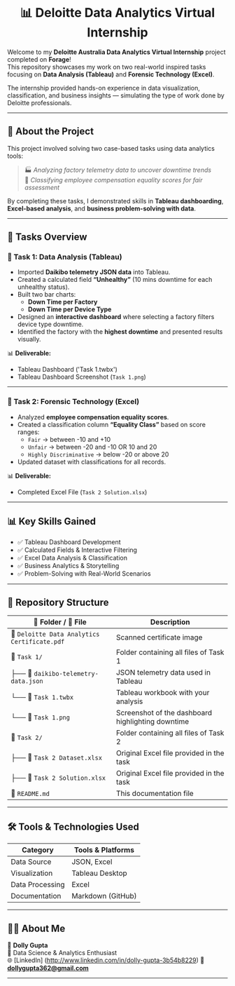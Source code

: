 <h1 align="center">📊 Deloitte Data Analytics Virtual Internship</h1>

Welcome to my **Deloitte Australia Data Analytics Virtual Internship** project completed on **Forage**!  
This repository showcases my work on two real-world inspired tasks focusing on **Data Analysis (Tableau)** and **Forensic Technology (Excel)**.  

The internship provided hands-on experience in data visualization, classification, and business insights — simulating the type of work done by Deloitte professionals.  

---

## 📘 About the Project

This project involved solving two case-based tasks using data analytics tools:  

> 🏭 *Analyzing factory telemetry data to uncover downtime trends*  
> 🧮 *Classifying employee compensation equality scores for fair assessment*  

By completing these tasks, I demonstrated skills in **Tableau dashboarding**, **Excel-based analysis**, and **business problem-solving with data**.  

---

## 📂 Tasks Overview

### 🔹 Task 1: Data Analysis (Tableau)
- Imported **Daikibo telemetry JSON data** into Tableau.  
- Created a calculated field **“Unhealthy”** (10 mins downtime for each unhealthy status).  
- Built two bar charts:  
  - **Down Time per Factory**  
  - **Down Time per Device Type**  
- Designed an **interactive dashboard** where selecting a factory filters device type downtime.  
- Identified the factory with the **highest downtime** and presented results visually.  

📊 **Deliverable:**  
- Tableau Dashboard ('Task 1.twbx')
- Tableau Dashboard Screenshot (`Task 1.png`)  

---

### 🔹 Task 2: Forensic Technology (Excel)
- Analyzed **employee compensation equality scores**.  
- Created a classification column **“Equality Class”** based on score ranges:  
  - `Fair` → between -10 and +10  
  - `Unfair` → between -20 and -10 OR 10 and 20  
  - `Highly Discriminative` → below -20 or above 20  
- Updated dataset with classifications for all records.  

📊 **Deliverable:**  
- Completed Excel File (`Task 2 Solution.xlsx`)  

---

## 📊 Key Skills Gained

- ✅ Tableau Dashboard Development  
- ✅ Calculated Fields & Interactive Filtering  
- ✅ Excel Data Analysis & Classification  
- ✅ Business Analytics & Storytelling  
- ✅ Problem-Solving with Real-World Scenarios  

---

## 📁 Repository Structure


| 📁 Folder / 📄 File             | Description                                  |
|-------------------------------|----------------------------------------------|
| 📄 `Deloitte Data Analytics Certificate.pdf` | Scanned certificate image            |
| 📁 `Task 1/`           | Folder containing all files of Task 1                 |
| ├── 📄 `daikibo-telemetry-data.json` | JSON telemetry data used in Tableau |
| └── 📄 `Task 1.twbx` | Tableau workbook with your analysis |
| └── 📄 `Task 1.png` | Screenshot of the dashboard highlighting downtime |
| 📁 `Task 2/`          |  Folder containing all files of Task 2                |
| ├── 📄 `Task 2 Dataset.xlsx` | Original Excel file provided in the task |
| ├── 📄 `Task 2 Solution.xlsx` | Original Excel file provided in the task |
| 📄 `README.md`                | This documentation file                      |


---

## 🛠 Tools & Technologies Used

| Category | Tools & Platforms |
|---|---|
| Data Source | JSON, Excel |
| Visualization | Tableau Desktop |
| Data Processing | Excel |
| Documentation | Markdown (GitHub) |

---


## 🙋‍♀️ About Me

👤 **Dolly Gupta**  
📍 Data Science & Analytics Enthusiast  
🌐 [LinkedIn] (http://www.linkedin.com/in/dolly-gupta-3b54b8229) 
📧 **dollygupta362@gmail.com**  

---
